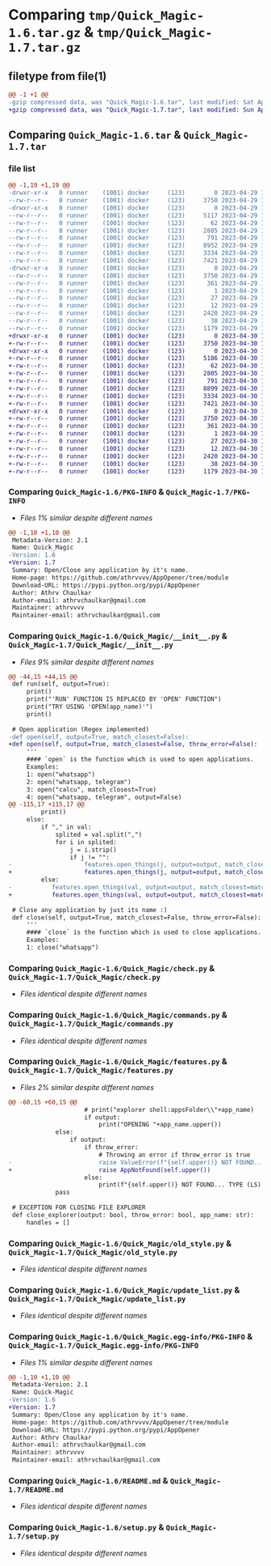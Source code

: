 # Comparing `tmp/Quick_Magic-1.6.tar.gz` & `tmp/Quick_Magic-1.7.tar.gz`

## filetype from file(1)

```diff
@@ -1 +1 @@
-gzip compressed data, was "Quick_Magic-1.6.tar", last modified: Sat Apr 29 19:59:39 2023, max compression
+gzip compressed data, was "Quick_Magic-1.7.tar", last modified: Sun Apr 30 10:11:33 2023, max compression
```

## Comparing `Quick_Magic-1.6.tar` & `Quick_Magic-1.7.tar`

### file list

```diff
@@ -1,19 +1,19 @@
-drwxr-xr-x   0 runner    (1001) docker     (123)        0 2023-04-29 19:59:39.097901 Quick_Magic-1.6/
--rw-r--r--   0 runner    (1001) docker     (123)     3750 2023-04-29 19:59:39.097901 Quick_Magic-1.6/PKG-INFO
-drwxr-xr-x   0 runner    (1001) docker     (123)        0 2023-04-29 19:59:39.097901 Quick_Magic-1.6/Quick_Magic/
--rw-r--r--   0 runner    (1001) docker     (123)     5117 2023-04-29 19:59:29.000000 Quick_Magic-1.6/Quick_Magic/__init__.py
--rw-r--r--   0 runner    (1001) docker     (123)       62 2023-04-29 19:59:29.000000 Quick_Magic-1.6/Quick_Magic/__main__.py
--rw-r--r--   0 runner    (1001) docker     (123)     2805 2023-04-29 19:59:29.000000 Quick_Magic-1.6/Quick_Magic/check.py
--rw-r--r--   0 runner    (1001) docker     (123)      791 2023-04-29 19:59:29.000000 Quick_Magic-1.6/Quick_Magic/commands.py
--rw-r--r--   0 runner    (1001) docker     (123)     8952 2023-04-29 19:59:29.000000 Quick_Magic-1.6/Quick_Magic/features.py
--rw-r--r--   0 runner    (1001) docker     (123)     3334 2023-04-29 19:59:29.000000 Quick_Magic-1.6/Quick_Magic/old_style.py
--rw-r--r--   0 runner    (1001) docker     (123)     7421 2023-04-29 19:59:29.000000 Quick_Magic-1.6/Quick_Magic/update_list.py
-drwxr-xr-x   0 runner    (1001) docker     (123)        0 2023-04-29 19:59:39.097901 Quick_Magic-1.6/Quick_Magic.egg-info/
--rw-r--r--   0 runner    (1001) docker     (123)     3750 2023-04-29 19:59:39.000000 Quick_Magic-1.6/Quick_Magic.egg-info/PKG-INFO
--rw-r--r--   0 runner    (1001) docker     (123)      361 2023-04-29 19:59:39.000000 Quick_Magic-1.6/Quick_Magic.egg-info/SOURCES.txt
--rw-r--r--   0 runner    (1001) docker     (123)        1 2023-04-29 19:59:39.000000 Quick_Magic-1.6/Quick_Magic.egg-info/dependency_links.txt
--rw-r--r--   0 runner    (1001) docker     (123)       27 2023-04-29 19:59:39.000000 Quick_Magic-1.6/Quick_Magic.egg-info/requires.txt
--rw-r--r--   0 runner    (1001) docker     (123)       12 2023-04-29 19:59:39.000000 Quick_Magic-1.6/Quick_Magic.egg-info/top_level.txt
--rw-r--r--   0 runner    (1001) docker     (123)     2420 2023-04-29 19:59:29.000000 Quick_Magic-1.6/README.md
--rw-r--r--   0 runner    (1001) docker     (123)       38 2023-04-29 19:59:39.097901 Quick_Magic-1.6/setup.cfg
--rw-r--r--   0 runner    (1001) docker     (123)     1179 2023-04-29 19:59:29.000000 Quick_Magic-1.6/setup.py
+drwxr-xr-x   0 runner    (1001) docker     (123)        0 2023-04-30 10:11:33.442030 Quick_Magic-1.7/
+-rw-r--r--   0 runner    (1001) docker     (123)     3750 2023-04-30 10:11:33.442030 Quick_Magic-1.7/PKG-INFO
+drwxr-xr-x   0 runner    (1001) docker     (123)        0 2023-04-30 10:11:33.442030 Quick_Magic-1.7/Quick_Magic/
+-rw-r--r--   0 runner    (1001) docker     (123)     5186 2023-04-30 10:11:20.000000 Quick_Magic-1.7/Quick_Magic/__init__.py
+-rw-r--r--   0 runner    (1001) docker     (123)       62 2023-04-30 10:11:20.000000 Quick_Magic-1.7/Quick_Magic/__main__.py
+-rw-r--r--   0 runner    (1001) docker     (123)     2805 2023-04-30 10:11:20.000000 Quick_Magic-1.7/Quick_Magic/check.py
+-rw-r--r--   0 runner    (1001) docker     (123)      791 2023-04-30 10:11:20.000000 Quick_Magic-1.7/Quick_Magic/commands.py
+-rw-r--r--   0 runner    (1001) docker     (123)     8899 2023-04-30 10:11:20.000000 Quick_Magic-1.7/Quick_Magic/features.py
+-rw-r--r--   0 runner    (1001) docker     (123)     3334 2023-04-30 10:11:20.000000 Quick_Magic-1.7/Quick_Magic/old_style.py
+-rw-r--r--   0 runner    (1001) docker     (123)     7421 2023-04-30 10:11:20.000000 Quick_Magic-1.7/Quick_Magic/update_list.py
+drwxr-xr-x   0 runner    (1001) docker     (123)        0 2023-04-30 10:11:33.442030 Quick_Magic-1.7/Quick_Magic.egg-info/
+-rw-r--r--   0 runner    (1001) docker     (123)     3750 2023-04-30 10:11:33.000000 Quick_Magic-1.7/Quick_Magic.egg-info/PKG-INFO
+-rw-r--r--   0 runner    (1001) docker     (123)      361 2023-04-30 10:11:33.000000 Quick_Magic-1.7/Quick_Magic.egg-info/SOURCES.txt
+-rw-r--r--   0 runner    (1001) docker     (123)        1 2023-04-30 10:11:33.000000 Quick_Magic-1.7/Quick_Magic.egg-info/dependency_links.txt
+-rw-r--r--   0 runner    (1001) docker     (123)       27 2023-04-30 10:11:33.000000 Quick_Magic-1.7/Quick_Magic.egg-info/requires.txt
+-rw-r--r--   0 runner    (1001) docker     (123)       12 2023-04-30 10:11:33.000000 Quick_Magic-1.7/Quick_Magic.egg-info/top_level.txt
+-rw-r--r--   0 runner    (1001) docker     (123)     2420 2023-04-30 10:11:20.000000 Quick_Magic-1.7/README.md
+-rw-r--r--   0 runner    (1001) docker     (123)       38 2023-04-30 10:11:33.442030 Quick_Magic-1.7/setup.cfg
+-rw-r--r--   0 runner    (1001) docker     (123)     1179 2023-04-30 10:11:20.000000 Quick_Magic-1.7/setup.py
```

### Comparing `Quick_Magic-1.6/PKG-INFO` & `Quick_Magic-1.7/PKG-INFO`

 * *Files 1% similar despite different names*

```diff
@@ -1,10 +1,10 @@
 Metadata-Version: 2.1
 Name: Quick_Magic
-Version: 1.6
+Version: 1.7
 Summary: Open/Close any application by it's name.
 Home-page: https://github.com/athrvvvv/AppOpener/tree/module
 Download-URL: https://pypi.python.org/pypi/AppOpener
 Author: Athrv Chaulkar
 Author-email: athrvchaulkar@gmail.com
 Maintainer: athrvvvv
 Maintainer-email: athrvchaulkar@gmail.com
```

### Comparing `Quick_Magic-1.6/Quick_Magic/__init__.py` & `Quick_Magic-1.7/Quick_Magic/__init__.py`

 * *Files 9% similar despite different names*

```diff
@@ -44,15 +44,15 @@
 def run(self, output=True):
     print()
     print("'RUN' FUNCTION IS REPLACED BY 'OPEN' FUNCTION")
     print("TRY USING 'OPEN(app_name)'")
     print()
 
 # Open application (Regex implemented)
-def open(self, output=True, match_closest=False):
+def open(self, output=True, match_closest=False, throw_error=False):
     '''
     #### `open` is the function which is used to open applications.
     Examples:
     1: open("whatsapp")
     2: open("whatsapp, telegram")
     3: open("calcu", match_closest=True)
     4: open("whatsapp, telegram", output=False)
@@ -115,17 +115,17 @@
         print()
     else:
         if "," in val:
             splited = val.split(",")
             for i in splited:
                 j = i.strip()
                 if j != "":
-                    features.open_things(j, output=output, match_closest=match_closest)
+                    features.open_things(j, output=output, match_closest=match_closest, throw_error=throw_error)
         else:
-           features.open_things(val, output=output, match_closest=match_closest)
+           features.open_things(val, output=output, match_closest=match_closest, throw_error=throw_error)
 
 # Close any application by just its name :)
 def close(self, output=True, match_closest=False, throw_error=False):
     '''
     #### `close` is the function which is used to close applications.
     Examples:
     1: close("whatsapp")
```

### Comparing `Quick_Magic-1.6/Quick_Magic/check.py` & `Quick_Magic-1.7/Quick_Magic/check.py`

 * *Files identical despite different names*

### Comparing `Quick_Magic-1.6/Quick_Magic/commands.py` & `Quick_Magic-1.7/Quick_Magic/commands.py`

 * *Files identical despite different names*

### Comparing `Quick_Magic-1.6/Quick_Magic/features.py` & `Quick_Magic-1.7/Quick_Magic/features.py`

 * *Files 2% similar despite different names*

```diff
@@ -60,15 +60,15 @@
                     # print("explorer shell:appsFolder\\"+app_name)
                     if output:
                         print("OPENING "+app_name.upper())
             else:
                 if output:
                     if throw_error:
                         # Throwing an error if throw_error is true
-                        raise ValueError(f"{self.upper()} NOT FOUND... TYPE (LS) for list of applications.")
+                        raise AppNotFound(self.upper())
                     else:
                         print(f"{self.upper()} NOT FOUND... TYPE (LS) for list of applications.")
             pass
 
 # EXCEPTION FOR CLOSING FILE EXPLORER
 def close_explorer(output: bool, throw_error: bool, app_name: str):
     handles = []
```

### Comparing `Quick_Magic-1.6/Quick_Magic/old_style.py` & `Quick_Magic-1.7/Quick_Magic/old_style.py`

 * *Files identical despite different names*

### Comparing `Quick_Magic-1.6/Quick_Magic/update_list.py` & `Quick_Magic-1.7/Quick_Magic/update_list.py`

 * *Files identical despite different names*

### Comparing `Quick_Magic-1.6/Quick_Magic.egg-info/PKG-INFO` & `Quick_Magic-1.7/Quick_Magic.egg-info/PKG-INFO`

 * *Files 1% similar despite different names*

```diff
@@ -1,10 +1,10 @@
 Metadata-Version: 2.1
 Name: Quick-Magic
-Version: 1.6
+Version: 1.7
 Summary: Open/Close any application by it's name.
 Home-page: https://github.com/athrvvvv/AppOpener/tree/module
 Download-URL: https://pypi.python.org/pypi/AppOpener
 Author: Athrv Chaulkar
 Author-email: athrvchaulkar@gmail.com
 Maintainer: athrvvvv
 Maintainer-email: athrvchaulkar@gmail.com
```

### Comparing `Quick_Magic-1.6/README.md` & `Quick_Magic-1.7/README.md`

 * *Files identical despite different names*

### Comparing `Quick_Magic-1.6/setup.py` & `Quick_Magic-1.7/setup.py`

 * *Files identical despite different names*

